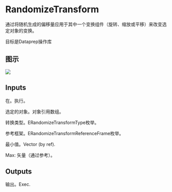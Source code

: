 # RandomizeTransform

通过将随机生成的偏移量应用于其中一个变换组件（旋转、缩放或平移）来改变选定对象的变换。

目标是Dataprep操作库

## 图示

![]($-20221218-18355315.png)

## Inputs

在。执行。

选定的对象。对象引用数组。

转换类型。ERandomizeTransformType枚举。

参考框架。ERandomizeTransformReferenceFrame枚举。

最小值。Vector (by ref).

Max: 矢量（通过参考）。 

## Outputs

输出。Exec.

